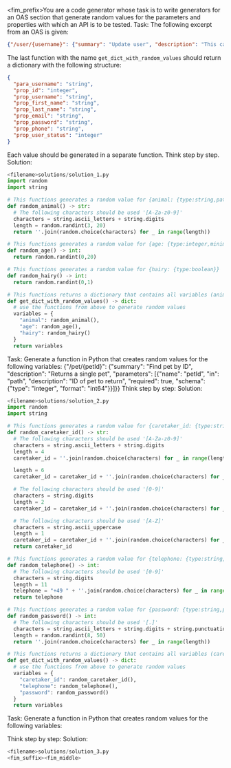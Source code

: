 <fim_prefix>You are a code generator whose task is to write generators for an OAS section that generate random values for the parameters and properties with which an API is to be tested.
Task:
The following excerpt from an OAS is given:
```json
{"/user/{username}": {"summary": "Update user", "description": "This can only be done by the logged in user.", "parameters": [{"name": "username", "in": "path", "description": "name that need to be deleted", "required": true, "schema": {"type": "string"}}], "requestBody": {"description": "Update an existent user in the store", "content": {"application/json": {"schema": {"type": "object", "properties": {"id": {"type": "integer", "format": "int64", "example": 10}, "username": {"type": "string", "example": "theUser"}, "firstName": {"type": "string", "example": "John"}, "lastName": {"type": "string", "example": "James"}, "email": {"type": "string", "example": "john@email.com"}, "password": {"type": "string", "example": "12345"}, "phone": {"type": "string", "example": "12345"}, "userStatus": {"type": "integer", "description": "User Status", "format": "int32", "example": 1}}, "xml": {"name": "user"}}}}}}}
```
The last function with the name `get_dict_with_random_values` should return a dictionary with the following structure:
```json
{
  "para_username": "string",
  "prop_id": "integer",
  "prop_username": "string",
  "prop_first_name": "string",
  "prop_last_name": "string",
  "prop_email": "string",
  "prop_password": "string",
  "prop_phone": "string",
  "prop_user_status": "integer"
}
```
Each value should be generated in a separate function.
Think step by step.
Solution:
```python
<filename>solutions/solution_1.py
import random
import string

# This functions generates a random value for {animal: {type:string,pattern:'[A-Za-z0-9]{3-20}',example:'Frederike34'}}
def random_animal() -> str:
  # The following characters should be used '[A-Za-z0-9]'
  characters = string.ascii_letters + string.digits
  length = random.randint(3, 20)
  return ''.join(random.choice(characters) for _ in range(length))

# This functions generates a random value for {age: {type:integer,minimum:0,maximum:20}}
def random_age() -> int:
  return random.randint(0,20)

# This functions generates a random value for {hairy: {type:boolean}}
def random_hairy() -> int:
  return random.randint(0,1)

# This functions returns a dictionary that contains all variables (animal, age, hairy)
def get_dict_with_random_values() -> dict:
  # use the functions from above to generate random values
  variables = {
    "animal": random_animal(),
    "age": random_age(),
    "hairy": random_hairy()
  }
  return variables
```
Task:
Generate a function in Python that creates random values for the following variables:
{"/pet/{petId}": {"summary": "Find pet by ID", "description": "Returns a single pet", "parameters": [{"name": "petId", "in": "path", "description": "ID of pet to return", "required": true, "schema": {"type": "integer", "format": "int64"}}]}}
Think step by step:
Solution:
```python
<filename>solutions/solution_2.py
import random
import string

# This functions generates a random value for {caretaker_id: {type:string,pattern:'[A-Za-z0-9]{4}-[A-Za-z0-9]{6}-[0-9]{2}-[A-Z]{1}',example:'sD3r-wer43T-34-A'}}
def random_caretaker_id() -> str:
  # The following characters should be used '[A-Za-z0-9]'
  characters = string.ascii_letters + string.digits
  length = 4
  caretaker_id = ''.join(random.choice(characters) for _ in range(length)) + "-"

  length = 6
  caretaker_id = caretaker_id + ''.join(random.choice(characters) for _ in range(length)) + "-"

  # The following characters should be used '[0-9]'
  characters = string.digits
  length = 2
  caretaker_id = caretaker_id + ''.join(random.choice(characters) for _ in range(length)) + "-"

  # The following characters should be used '[A-Z]'
  characters = string.ascii_uppercase
  length = 1
  caretaker_id = caretaker_id + ''.join(random.choice(characters) for _ in range(length))
  return caretaker_id

# This functions generates a random value for {telephone: {type:string,pattern:'\+49 [0-9]{11}',example:'+49 34562378342'}}
def random_telephone() -> int:
  # The following characters should be used '[0-9]'
  characters = string.digits
  length = 11
  telephone = "+49 " + ''.join(random.choice(characters) for _ in range(length))
  return telephone

# This functions generates a random value for {password: {type:string,pattern:'[.]{8-50}',example:'asdui#+349*~.,/wr'}}
def random_password() -> int:
  # The following characters should be used '[.]'
  characters = string.ascii_letters + string.digits + string.punctuation
  length = random.randint(8, 50)
  return ''.join(random.choice(characters) for _ in range(length))

# This functions returns a dictionary that contains all variables (caretaker_id, telephone, password)
def get_dict_with_random_values() -> dict:
  # use the functions from above to generate random values
  variables = {
    "caretaker_id": random_caretaker_id(),
    "telephone": random_telephone(),
    "password": random_password()
  }
  return variables
```
Task:
Generate a function in Python that creates random values for the following variables:
<!-- insert list here -->
Think step by step:
Solution:
```python
<filename>solutions/solution_3.py
<fim_suffix><fim_middle>
